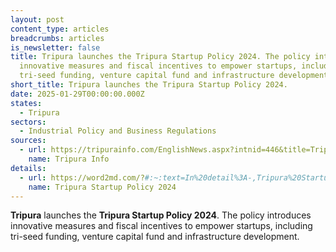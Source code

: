 ```yaml
---
layout: post
content_type: articles
breadcrumbs: articles
is_newsletter: false
title: Tripura launches the Tripura Startup Policy 2024. The policy introduces
  innovative measures and fiscal incentives to empower startups, including
  tri-seed funding, venture capital fund and infrastructure development.
short_title: Tripura launches the Tripura Startup Policy 2024.
date: 2025-01-29T00:00:00.000Z
states:
  - Tripura
sectors:
  - Industrial Policy and Business Regulations
sources:
  - url: https://tripurainfo.com/EnglishNews.aspx?intnid=446&title=Tripura-Unveils-Startup-Policy-2024-to-Boost-Innovation-and-Entrepreneurship
    name: Tripura Info
details:
  - url: https://word2md.com/?#:~:text=In%20detail%3A-,Tripura%20Startup%20Policy%202024,-Land%20Acquisition%20%26%20Labor
    name: Tripura Startup Policy 2024
---
```

**Tripura** launches the **Tripura Startup Policy 2024**. The policy introduces innovative measures and fiscal incentives to empower startups, including tri-seed funding, venture capital fund and infrastructure development.
